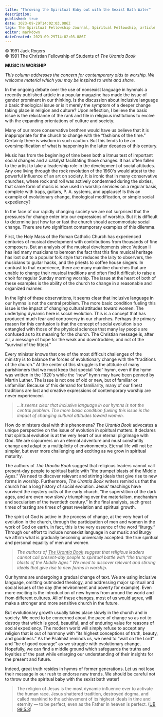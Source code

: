 ```yaml
---
title: "Throwing the Spiritual Baby out with the Sexist Bath Water"
description: 
published: true
date: 2023-09-29T14:02:03.086Z
tags: The Spiritual Fellowship Journal, Spiritual Fellowship, article
editor: markdown
dateCreated: 2023-09-29T14:02:03.086Z
---
```


<p class="v-card v-sheet theme--light gray lighten-3 px-2">© 1991 Jack Rogers<br>© 1991 The Christian Fellowship of Students of <i>The Urantia Book</i></p>

**MUSIC IN WORSHIP**

_This column addresses the concern for contemporary aids to worship. We welcome material which you may be inspired to write and share._

In the ongoing debate over the use of nonsexist language in hymnals a recently published article in a popular magazine has made the issue of gender prominent in our thinking. Is the discussion about inclusive language a basic theological issue or is it merely the symptom of a deeper change taking place in religion and culture? Upon reflection, I believe the basic issue is the reluctance of the rank and file in religious institutions to evolve with the expanding orientations of culture and society.

Many of our more conservative brethren would have us believe that it is inappropriate for the church to change with the “fashions of the time.” Certainly there is wisdom in such caution. But this tends to be an oversimplification of what is happening in the latter decades of this century.

Music has from the beginning of time been both a litmus test of important social changes and a catalyst facilitating those changes. It has often fallen to the artist to take a leadership role in the development of social attitudes. Any one living through the rock revolution of the 1960's would attest to the powerful influence of an art on society. It is ironic that in many conservative churches, where rock and roll was actively condemned during the sixties, that same form of music is now used in worship services on a regular basis, complete with traps, guitars, P. A. systems, and applause! Is this an example of evolutionary change, theological modification, or simple social expediency?

In the face of our rapidly changing society we are not surprised that the pressures for change enter into our expressions of worship. But it is difficult to determine just how far or fast the church should accommodate social change. There are two significant contemporary examples of this dilemma.

First, the Holy Mass of the Roman Catholic Church has experienced centuries of musical development with contributions from thousands of fine composers. But an analysis of the musical developments since Vatican II has led many musicians to bemoan the fact that this fine musical heritage has lost out to a popular folk style that reduces the laity to observers, the musicians to guitar hacks, and the priests to coffee house singers. In contrast to that experience, there are many mainline churches that are unable to change their musical traditions and often find it difficult to raise a choir for regular Sunday morning worship. The issue at the heart of both of these examples is the ability of the church to change in a reasonable and organized manner.

In the light of these observations, it seems clear that inclusive language in our hymns is not the central problem. The more basic condition fueling this issue is the impact of changing cultural attitudes toward women. The underlying dynamic here is social evolution. This is a concept that has produced much fear and controversy in our churches. Perhaps the primary reason for this confusion is that the concept of social evolution is so entangled with those of the physical sciences that many lay people are confused as to its meaning for the church. The Christian message is, after all, a message of hope for the weak and downtrodden, and not of the “survival of the fittest.”

Every minister knows that one of the most difficult challenges of the ministry is to balance the forces of evolutionary change with the “traditions of the church.” At the center of this struggle is the attitude of many parishioners that we must keep that special “old” hymn, even if the hymn was written in the 1920's while the “new” hymn may have been penned by Martin Luther. The issue is not one of old or new, but of familiar or unfamiliar. Because of this demand for familiarity, many of our finest traditions are lost and creative expressions of contemporary worship are never experienced.

> _...it seems clear that inclusive language in our hymns is not the central problem. The more basic condition fueling this issue is the impact of changing cultural attitudes toward women._

How do ministers deal with this phenomena? _The Urantia Book_ advocates a unique perspective on the issue of evolution in spiritual matters. It declares that spiritual evolution is at the very heart of our eternal pilgrimage with God. We are sojourners on an eternal adventure and must constantly change and adapt to a multiplicity of environments. Eternal life will not be simpler, but ever more challenging and exciting as we grow in spiritual maturity.

The authors of _The Urantia Book_ suggest that religious leaders cannot call present-day people to spiritual battle with “the trumpet blasts of the Middle Ages.” We need to discover relevant and stirring ideals that give rise to new forms in worship. Furthermore, _The Urantia Book_ writers remind us that the church has a long history of social evolution. Jesus' teachings have survived the mystery cults of the early church, “the superstition of the dark ages, and are even now slowly triumphing over the materialism, mechanism and secularism of the twentieth century.” In the final analysis, such great times of testing are times of great revelation and spiritual growth.

The spirit of God is active in the process of change, at the very heart of evolution in the church, through the participation of men and women in the work of God on earth. In fact, this is the very essence of the word “liturgy.” Through our effort to include nonsexist language in our music and liturgy we affirm what is gradually becoming universally accepted: the true spiritual and personal equality of men and women.

> _The authors of <ins>The Urantia Book</ins> suggest that religious leaders cannot call present-day people to spiritual battle with “the trumpet blasts of the Middle Ages.” We need to discover relevant and stirring ideals that give rise to new forms in worship._

Our hymns are undergoing a gradual change of text. We are using inclusive language, omitting outmoded theology, and addressing major spiritual and social issues of the day (the environment and poverty for example). Even more exciting is the introduction of new hymns from around the world and from different cultures. All of these changes, most of us would agree, will make a stronger and more sensitive church in the future.

But evolutionary growth usually takes place slowly in the church and in society. We need to be concerned about the pace of change so as not to destroy that which is good, beautiful, and of enduring value for reasons of social expediency. The modern world will simply refuse to accept any religion that is out of harmony with “its highest conceptions of truth, beauty, and goodness.” As the Psalmist reminds us, we need to “wait on the Lord” and “be of good courage” as we struggle with evolutionary change. Hopefully, we can find a middle ground which safeguards the truths and loyalties of the past while enlarging our understanding of their insights for the present and future.

Indeed, great truth resides in hymns of former generations. Let us not lose their message in our rush to endorse new trends. We should be careful not to throw out the spiritual baby with the sexist bath water!

> The religion of Jesus is the most dynamic influence ever to activate the human race. Jesus shattered tradition, destroyed dogma, and called mankind to the achievement of its highest ideals in time and eternity — to be perfect, even as the Father in heaven is perfect. ([UB 99:5.3](/en/The_Urantia_Book/99#p5_3))